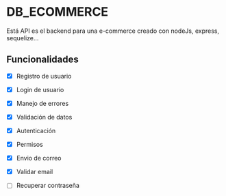 # DB_ECOMMERCE

Está API es el backend para una e-commerce creado con nodeJs, express, sequelize...

## Funcionalidades

- [x] Registro de usuario
- [x] Login de usuario
- [x] Manejo de errores
- [x] Validación de datos
- [x] Autenticación
- [x] Permisos
- [x] Envio de correo
- [x] Validar email
- [ ] Recuperar contraseña

